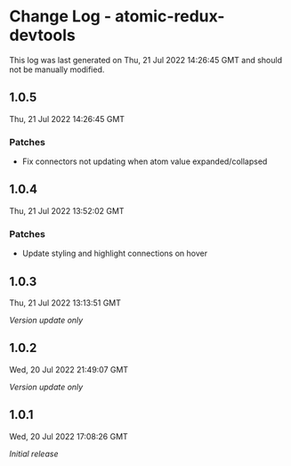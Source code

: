 # Change Log - atomic-redux-devtools

This log was last generated on Thu, 21 Jul 2022 14:26:45 GMT and should not be manually modified.

## 1.0.5
Thu, 21 Jul 2022 14:26:45 GMT

### Patches

- Fix connectors not updating when atom value expanded/collapsed

## 1.0.4
Thu, 21 Jul 2022 13:52:02 GMT

### Patches

- Update styling and highlight connections on hover

## 1.0.3
Thu, 21 Jul 2022 13:13:51 GMT

_Version update only_

## 1.0.2
Wed, 20 Jul 2022 21:49:07 GMT

_Version update only_

## 1.0.1
Wed, 20 Jul 2022 17:08:26 GMT

_Initial release_

